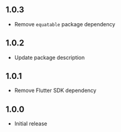 ## 1.0.3

- Remove `equatable` package dependency

## 1.0.2

- Update package description

## 1.0.1

- Remove Flutter SDK dependency

## 1.0.0

- Initial release
